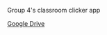 Group 4's classroom clicker app

[Google Drive](https://drive.google.com/open?id=0BwiB_LZjyFkDQ21FT1dZWG1OUUk)
